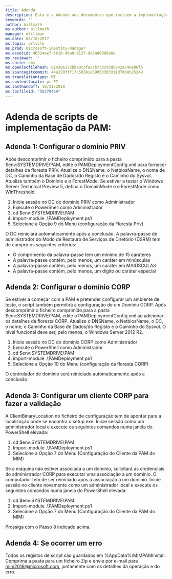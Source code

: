 ```yaml
---
title: Adenda
description: Esta é a Adenda aos documentos que incluem a implementação com scripts do PAM. Inclui a configuração dos domínios PRIV e CORP, bem como a configuração de um cliente para fazer a validação e as informações sobre como pedir assistência.
keywords: ''
author: billmath
ms.author: billmath
manager: mtillman
ms.date: 08/18/2017
ms.topic: article
ms.prod: microsoft-identity-manager
ms.assetid: 4b524ae7-6610-40a0-8127-de5a08988a8a
ms.reviewer: ''
ms.suite: ems
ms.openlocfilehash: 814386272bba0c3fa2cb73bc93dc842ac46e86fb
ms.sourcegitcommit: 44a2293ff17c50381a59053303311d7db8b25249
ms.translationtype: MT
ms.contentlocale: pt-PT
ms.lasthandoff: 10/31/2018
ms.locfileid: "50379469"
---
```

# <a name="pam-deployment-scripts-addendum"></a>Adenda de scripts de implementação da PAM:

## <a name="addendum-1-setting-up-the-priv-domain"></a>Adenda 1: Configurar o domínio PRIV

Após descomprimir o ficheiro comprimido para a pasta $env:SYSTEMDRIVE\PAM, edite o PAMDeploymentConfig.xml para fornecer detalhes da floresta PRIV. Atualize o DNSName, o NetbiosName, o nome de DC, o Caminho da Base de Dados/do Registo e o Caminho do Sysvol. Atualize também o Domínio e o ForestMode. Se estiver a testar o Windows Server Technical Preview 5, defina o DomainMode e o ForestMode como WinThreshold.

1. Inicie sessão no DC do domínio PRIV como Administrador
2. Execute o PowerShell como Administrador
3. cd $env:SYSTEMDRIVE\PAM
4. import-module .\PAMDeployment.ps1
5. Selecione a Opção 9 do Menu (configuração da Floresta Priv)


O DC reiniciará automaticamente após a conclusão. A palavra-passe de administrador do Modo de Restauro de Serviços de Diretório (DSRM) tem de cumprir os seguintes critérios:

  * O comprimento da palavra-passe tem um mínimo de 15 carateres
  * A palavra-passe contém, pelo menos, um caráter em minúsculas
  * A palavra-passe contém, pelo menos, um caráter em MAIÚSCULAS
  * A palavra-passe contém, pelo menos, um digito ou caráter especial

## <a name="addendum-2-setting-up-the-corp-domain"></a>Adenda 2: Configurar o domínio CORP

Se estiver a começar com a PAM e pretender configurar um ambiente de teste, o script também permitirá a configuração de um Domínio CORP. Após descomprimir o ficheiro comprimido para a pasta $env:SYSTEMDRIVE\PAM, edite o PAMDeploymentConfig.xml ao adicionar os detalhes da floresta CORP. Atualize o DNSName, o NetbiosName, o DC, o nome, o Caminho da Base de Dados/do Registo e o Caminho do Sysvol. O nível funcional deve ser, pelo menos, o Windows Server 2012 R2.

1. Inicie sessão no DC do domínio CORP como Administrador
2. Execute o PowerShell como Administrador
3. cd $env:SYSTEMDRIVE\PAM
4. import-module .\PAMDeployment.ps1
5. Selecione a Opção 10 do Menu (configuração da floresta CORP)

O controlador de domínio será reiniciado automaticamente após a conclusão

## <a name="addendum-3-setting-up-a-corp-client-to-do-the-validation"></a>Adenda 3: Configurar um cliente CORP para fazer a validação

A ClientBinaryLocation no ficheiro de configuração tem de apontar para a localização onde se encontra o setup.exe.
Inicie sessão como um administrador local e execute os seguintes comandos numa janela do PowerShell elevada:

1. cd $env:SYSTEMDRIVE\PAM
2. Import-module .\PAMDeployment.ps1
3. Selecione a Opção 7 do Menu (Configuração do Cliente da PAM do MIM)


Se a máquina não estiver associada a um domínio, solicitará as credenciais do administrador CORP para executar uma associação a um domínio. O computador tem de ser reiniciado após a associação a um domínio. Inicie sessão no cliente novamente como um administrador local e execute os seguintes comandos numa janela do PowerShell elevada:

1. cd $env:SYSTEMDRIVE\PAM
2. Import-module .\PAMDeployment.ps1
3. Selecione a Opção 7 do Menu (Configuração do Cliente da PAM do MIM)

Prossiga com o Passo 8 indicado acima.

## <a name="addendum-4-if-something-goes-wrong"></a>Adenda 4: Se ocorrer um erro

Todos os registos de script são guardados em %AppData%\MIMPAMInstall. Comprima a pasta para um ficheiro Zip e envie por e-mail para [mim2016@microsoft.com](mailto:mim2016@microsoft.com), juntamente com os detalhes da operação e do erro.
